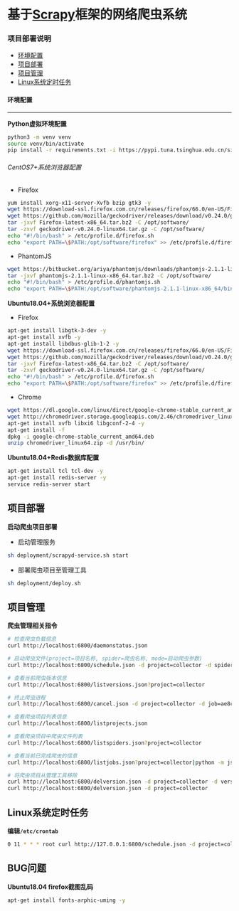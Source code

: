 基于[Scrapy](https://scrapy.org/ "scrapy官网")框架的网络爬虫系统
===


### 项目部署说明

- [环境配置](#环境配置)
- [项目部署](#项目部署)
- [项目管理](#项目管理)
- [Linux系统定时任务](#Linux系统定时任务)


#### 环境配置
---
**Python虚拟环境配置**
```Bash
python3 -m venv venv
source venv/bin/activate
pip install -r requirements.txt -i https://pypi.tuna.tsinghua.edu.cn/simple
```

###### CentOS7+系统浏览器配置
- Firefox
```Bash
yum install xorg-x11-server-Xvfb bzip gtk3 -y
wget https://download-ssl.firefox.com.cn/releases/firefox/66.0/en-US/Firefox-latest-x86_64.tar.bz2
wget https://github.com/mozilla/geckodriver/releases/download/v0.24.0/geckodriver-v0.24.0-linux64.tar.gz
tar -jxvf Firefox-latest-x86_64.tar.bz2 -C /opt/software/
tar -zxvf geckodriver-v0.24.0-linux64.tar.gz -C /opt/software/
echo "#!/bin/bash" > /etc/profile.d/firefox.sh
echo "export PATH=\$PATH:/opt/software/firefox" >> /etc/profile.d/firefox.sh
```
- PhantomJS
```Bash
wget https://bitbucket.org/ariya/phantomjs/downloads/phantomjs-2.1.1-linux-x86_64.tar.bz2
tar -jxvf phantomjs-2.1.1-linux-x86_64.tar.bz2 -C /opt/software/
echo "#!/bin/bash" > /etc/profile.d/phantomjs.sh
echo "export PATH=\$PATH:/opt/software/phantomjs-2.1.1-linux-x86_64/bin" >> /etc/profile.d/phantomjs.sh
```

**Ubuntu18.04+系统浏览器配置**
- Firefox
```Bash
apt-get install libgtk-3-dev -y
apt-get install xvfb -y
apt-get install libdbus-glib-1-2 -y
wget https://download-ssl.firefox.com.cn/releases/firefox/66.0/en-US/Firefox-latest-x86_64.tar.bz2
wget https://github.com/mozilla/geckodriver/releases/download/v0.24.0/geckodriver-v0.24.0-linux64.tar.gz
tar -jxvf Firefox-latest-x86_64.tar.bz2 -C /opt/software/
tar -zxvf geckodriver-v0.24.0-linux64.tar.gz -C /opt/software/
echo "#!/bin/bash" > /etc/profile.d/firefox.sh
echo "export PATH=\$PATH:/opt/software/firefox" >> /etc/profile.d/firefox.sh
```
- Chrome
```Bash
wget https://dl.google.com/linux/direct/google-chrome-stable_current_amd64.deb
wget http://chromedriver.storage.googleapis.com/2.46/chromedriver_linux64.zip
apt-get install xvfb libxi6 libgconf-2-4 -y
apt-get install -f
dpkg -i google-chrome-stable_current_amd64.deb
unzip chromedriver_linux64.zip -d /usr/bin/
```

**Ubuntu18.04+Redis数据库配置**
```Bash
apt-get install tcl tcl-dev -y
apt-get install redis-server -y
service redis-server start
```


项目部署
------
**启动爬虫项目部署**
- 启动管理服务
```Bash
sh deployment/scrapyd-service.sh start
```
- 部署爬虫项目至管理工具
```Bash
sh deployment/deploy.sh
```

项目管理
------
**爬虫管理相关指令**
```Bash
# 检查爬虫负载信息
curl http://localhost:6800/daemonstatus.json

# 启动爬虫文件(project=项目名称, spider=爬虫名称, mode=启动爬虫参数)
curl http://localhost:6800/schedule.json -d project=collector -d spider=tianyancha -d mode=update

# 查看当前爬虫版本信息
curl http://localhost:6800/listversions.json?project=collector

# 终止爬虫进程
curl http://localhost:6800/cancel.json -d project=collector -d job=ae8c423cd05411e88449000c29deb11c

# 查看爬虫项目列表信息
curl http://localhost:6800/listprojects.json

# 查看爬虫项目中爬虫文件列表
curl http://localhost:6800/listspiders.json?project=collector

# 查看当前已完成爬虫的信息
curl http://localhost:6800/listjobs.json?project=collector|python -m json.tool

# 将爬虫项目从管理工具移除
curl http://localhost:6800/delversion.json -d project=collector -d version=1539591444
curl http://localhost:6800/delversion.json -d project=collector
```

Linux系统定时任务
------
**编辑`/etc/crontab`**
```Bash
0 11 * * * root curl http://127.0.0.1:6800/schedule.json -d project=collector -d spider=tianyancha -d mode=update
```


BUG问题
------
**Ubuntu18.04 firefox截图乱码**
```Bash
apt-get install fonts-arphic-uming -y
```
